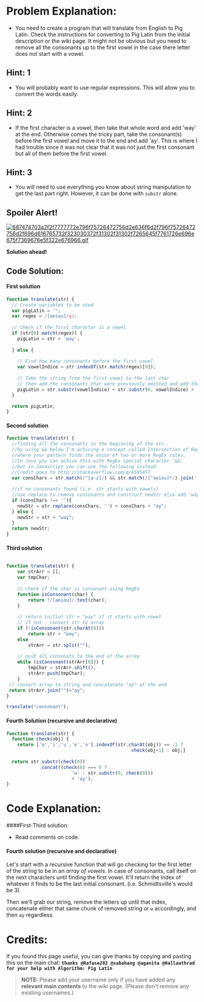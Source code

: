 # Problem Explanation:
- You need to create a program that will translate from English to Pig Latin. Check the instructions for converting to Pig Latin from the initial description or the wiki page. It might not be obvious but you need to remove all the consonants up to the first vowel in the case there letter does not start with a vowel.

## Hint: 1
- You will probably want to use regular expressions. This will allow you to convert the words easily.

## Hint: 2
- If the first character is a vowel, then take that whole word and add 'way' at the end. Otherwise comes the tricky part, take the consonant(s) before the first vowel and move it to the end and add 'ay'. This is where I had trouble since it was not clear that it was not just the first consonant but all of them before the first vowel.

## Hint: 3
- You will need to use everything you know about string manipulation to get the last part right. However, it can be done with `substr` alone.

## Spoiler Alert!
[![687474703a2f2f7777772e796f75726472756d2e636f6d2f796f75726472756d2f696d616765732f323030372f31302f31302f7265645f7761726e696e675f7369676e5f322e676966.gif](https://files.gitter.im/FreeCodeCamp/Wiki/nlOm/thumb/687474703a2f2f7777772e796f75726472756d2e636f6d2f796f75726472756d2f696d616765732f323030372f31302f31302f7265645f7761726e696e675f7369676e5f322e676966.gif)](https://files.gitter.im/FreeCodeCamp/Wiki/nlOm/687474703a2f2f7777772e796f75726472756d2e636f6d2f796f75726472756d2f696d616765732f323030372f31302f31302f7265645f7761726e696e675f7369676e5f322e676966.gif)

**Solution ahead!**

## Code Solution:

#### First solution
```js
function translate(str) {
  // Create variables to be used
  var pigLatin = '';
  var regex = /[aeiou]/gi;
  
  // Check if the first character is a vowel
  if (str[0].match(regex)) {
    pigLatin = str + 'way';
  
  } else {
    
    // Find how many consonants before the first vowel.
    var vowelIndice = str.indexOf(str.match(regex)[0]);
    
    // Take the string from the first vowel to the last char
    // then add the consonants that were previously omitted and add the ending.
    pigLatin = str.substr(vowelIndice) + str.substr(0, vowelIndice) + 'ay';
  }

  return pigLatin;
}
```

#### Second solution
```js
function translate(str) {
  //finding all the consonants in the beginning of the str. 
  //by using && below I'm achiving a concept called Intersection of Regular Expressions
  //where your pattern finds the union of two or more RegEx rules. 
  //In Java you can achive this with RegEx special character '&&' 
  //but in Javascript you can use the following instead. 
  //Credit goes to http://stackoverflow.com/q/6595477
  var consChars = str.match(/^[a-z]/) && str.match(/[^aeiou]*/).join('');
  
  //if no consonants found (i.e. str starts with vowels)
  //use replace to remove consonants and construct newStr else add 'way' in the end
  if (consChars !== ''){
    newStr = str.replace(consChars, '') + consChars + "ay";
  } else {
    newStr = str + "way";
  }
  return newStr;
}
```

#### Third solution
```js

function translate(str) {
    var strArr = [];
    var tmpChar;
    
    // check if the char is consonant using RegEx
    function isConsonant(char) {
        return !/[aeiou]/.test(char);
    }
    
    // return initial str + "way" if it starts with vowel 
    // if not - convert str to array
    if (!isConsonant(str.charAt(0)))
        return str + "way";
    else 
        strArr = str.split("");
        
    // push all consonats to the end of the array
    while (isConsonant(strArr[0])) {
        tmpChar = strArr.shift();
        strArr.push(tmpChar);
    }
 // convert array to string and concatenate "ay" at the end  
 return strArr.join("")+"ay";
}

translate("consonant");
```
#### Fourth Solution (recursive and declarative)
```js
function translate(str) {
  function check(obj) {
  	return ['a','i','u','e','o'].indexOf(str.charAt(obj)) == -1 ?
      										  check(obj+1) : obj;}
      										  
  return str.substr(check(0))
            .concat((check(0) === 0 ? 
                        'w' : str.substr(0, check(0))) 
                        + 'ay');
}
```

# Code Explanation:
####First-Third solution:
- Read comments on code.

#### Fourth solution (recursive and declarative)
Let's start with a recursive function that will go checking for the first letter of the string to be in an *array of vowels*. In case of consonants, call itself on the next characters until finding the first vowel. It'll return the index of whatever it finds to be the last initial consonant. (i.e. Schmidtsville's would be 3).

Then we'll grab our string, remove the letters up until that index, concatenate either that same chunk of removed string or `w` accordingly, and then `ay` regardless.

# Credits:
If you found this page useful, you can give thanks by copying and pasting this on the main chat:  **`thanks @Rafase282 @sabahang @aganita @Hallaathrad for your help with Algorithm: Pig Latin`**

> **NOTE:** Please add your username only if you have added any **relevant main contents** to the wiki page. (Please don't remove any existing usernames.)
